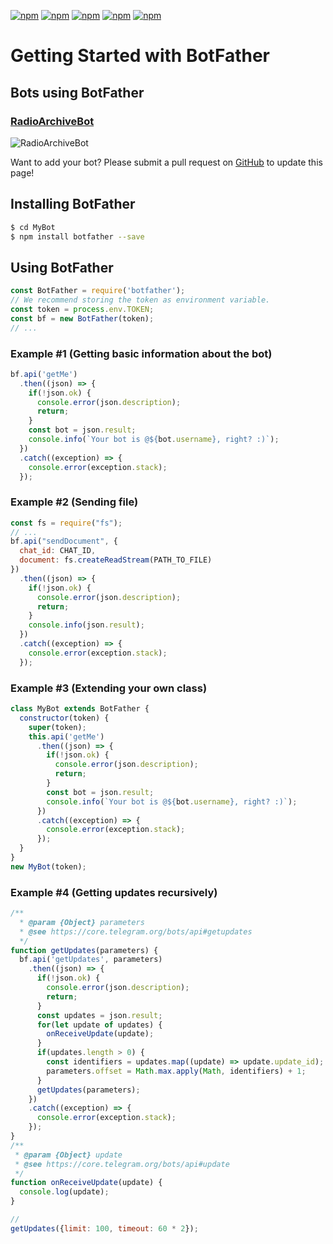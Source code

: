 [![npm](https://img.shields.io/npm/dm/botfather.svg?style=flat-square)](https://www.npmjs.com/package/botfather)
[![npm](https://img.shields.io/badge/dependencies-none-brightgreen.svg?style=flat-square)](https://github.com/aleki/botfather/blob/master/package.json)
[![npm](https://img.shields.io/node/v/botfather.svg?style=flat-square)](https://nodejs.org/en/download/current/)
[![npm](https://img.shields.io/npm/v/botfather.svg?style=flat-square)](https://www.npmjs.com/package/botfather)
[![npm](https://img.shields.io/npm/l/botfather.svg?style=flat-square)](https://github.com/aleki/botfather/blob/master/LICENSE)

# Getting Started with BotFather

## Bots using BotFather

### [RadioArchiveBot](http://telegram.me/RadioArchiveBot)
![RadioArchiveBot](https://gist.githubusercontent.com/aleki/22275632ab2b4c644837c0a764a46d7d/raw/913e0d176046363a4a69dce43a2d0aa84a2d50de/RadioArchiveBot.png)

Want to add your bot? Please submit a pull request on [GitHub](https://github.com/aleki/botfather) to update this page!

## Installing BotFather
```bash
$ cd MyBot
$ npm install botfather --save
```

## Using BotFather
```javascript
const BotFather = require('botfather');
// We recommend storing the token as environment variable.
const token = process.env.TOKEN;
const bf = new BotFather(token);
// ...
```

### Example #1 (Getting basic information about the bot)
```javascript
bf.api('getMe')
  .then((json) => {
    if(!json.ok) {
      console.error(json.description);
      return;
    }
    const bot = json.result;
    console.info(`Your bot is @${bot.username}, right? :)`);
  })
  .catch((exception) => {
    console.error(exception.stack);
  });
```

### Example #2 (Sending file)
```javascript
const fs = require("fs");
// ...
bf.api("sendDocument", {
  chat_id: CHAT_ID,
  document: fs.createReadStream(PATH_TO_FILE)
})
  .then((json) => {
    if(!json.ok) {
      console.error(json.description);
      return;
    }
    console.info(json.result);
  })
  .catch((exception) => {
    console.error(exception.stack);
  });
```

### Example #3 (Extending your own class)
```javascript
class MyBot extends BotFather {
  constructor(token) {
    super(token);
    this.api('getMe')
      .then((json) => {
        if(!json.ok) {
          console.error(json.description);
          return;
        }
        const bot = json.result;
        console.info(`Your bot is @${bot.username}, right? :)`);
      })
      .catch((exception) => {
        console.error(exception.stack);
      });
  }
}
new MyBot(token);
```

### Example #4 (Getting updates recursively)
```javascript
/**
  * @param {Object} parameters
  * @see https://core.telegram.org/bots/api#getupdates
  */
function getUpdates(parameters) {
  bf.api('getUpdates', parameters)
    .then((json) => {
      if(!json.ok) {
        console.error(json.description);
        return;
      }
      const updates = json.result;
      for(let update of updates) {
        onReceiveUpdate(update);
      }
      if(updates.length > 0) {
        const identifiers = updates.map((update) => update.update_id);
        parameters.offset = Math.max.apply(Math, identifiers) + 1;
      }
      getUpdates(parameters);
    })
    .catch((exception) => {
      console.error(exception.stack);
    });
}
/**
 * @param {Object} update
 * @see https://core.telegram.org/bots/api#update
 */
function onReceiveUpdate(update) {
  console.log(update);
}

//
getUpdates({limit: 100, timeout: 60 * 2});
```
